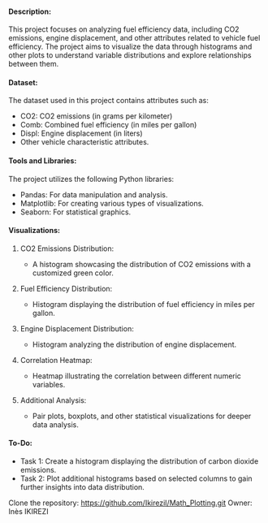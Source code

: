 
#### Description:
This project focuses on analyzing fuel efficiency data, including CO2 emissions, engine displacement, and other attributes related to vehicle fuel efficiency. The project aims to visualize the data through histograms and other plots to understand variable distributions and explore relationships between them.

#### Dataset:
The dataset used in this project contains attributes such as:
- CO2: CO2 emissions (in grams per kilometer)
- Comb: Combined fuel efficiency (in miles per gallon)
- Displ: Engine displacement (in liters)
- Other vehicle characteristic attributes.

#### Tools and Libraries:
The project utilizes the following Python libraries:
- Pandas: For data manipulation and analysis.
- Matplotlib: For creating various types of visualizations.
- Seaborn: For statistical graphics.

#### Visualizations:
1. CO2 Emissions Distribution:
   - A histogram showcasing the distribution of CO2 emissions with a customized green color.
   
2. Fuel Efficiency Distribution:
   - Histogram displaying the distribution of fuel efficiency in miles per gallon.

3. Engine Displacement Distribution:
   - Histogram analyzing the distribution of engine displacement.

4. Correlation Heatmap:
   - Heatmap illustrating the correlation between different numeric variables.

5. Additional Analysis:
   - Pair plots, boxplots, and other statistical visualizations for deeper data analysis.

#### To-Do:
- Task 1: Create a histogram displaying the distribution of carbon dioxide emissions.
- Task 2: Plot additional histograms based on selected columns to gain further insights into data distribution.

Clone the repository: https://github.com/IkireziI/Math_Plotting.git
Owner: Inès IKIREZI 
